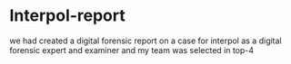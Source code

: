 # Interpol-report
we had created a digital forensic report on a case for interpol as a digital forensic expert and examiner and my team was selected in top-4
